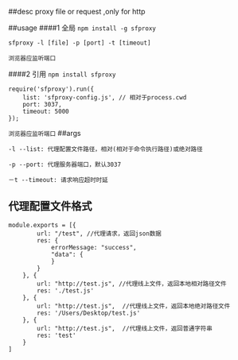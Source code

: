 ##desc
   proxy file or request ,only for http

##usage
####1 全局
`npm install -g sfproxy`
```
sfproxy -l [file] -p [port] -t [timeout]
```

`浏览器应监听端口`

####2 引用
`npm install sfproxy`

```
require('sfproxy').run({
	list: 'sfproxy-config.js', // 相对于process.cwd
	port: 3037,
	timeout: 5000
});
```

`浏览器应监听端口`
##args

`-l --list: 代理配置文件路径，相对(相对于命令执行路径)或绝对路径`

`-p --port: 代理服务器端口，默认3037`

`－t --timeout: 请求响应超时时延`

## 代理配置文件格式
```
module.exports = [{
		url: "/test", //代理请求，返回json数据
		res: {
			errorMessage: "success",
			"data": {
			}
		}
	}, {
	 	url: "http://test.js", //代理线上文件，返回本地相对路径文件
	 	res: './test.js'
	}, {
		url: "http://test.js",  //代理线上文件，返回本地绝对路径文件
		res: '/Users/Desktop/test.js'
	}, {
		url: "http://test.js",  //代理线上文件，返回普通字符串
		res: 'test'
	}
]
```



